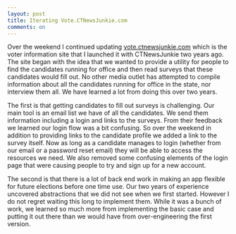 ```yaml
---
layout: post
title: Iterating Vote.CTNewsJunkie.com
comments: on
---
```

Over the weekend I continued updating [vote.ctnewsjunkie.com](https://vote.ctnewsjunkie.com/) which is the voter information site that I launched it with CTNewsJunkie two years ago. The site began with the idea that we wanted to provide a utility for people to find the candidates running for office and then read surveys that these candidates would fill out. No other media outlet has attempted to compile information about all the candidates running for office in the state, nor interview them all. We have learned a lot from doing this over two years.

The first is that getting candidates to fill out surveys is challenging. Our main tool is an email list we have of all the candidates. We send them information including a login and links to the surveys. From their feedback we learned our login flow was a bit confusing. So over the weekend in addition to providing links to the candidate profile we added a link to the survey itself. Now as long as a candidate manages to login (whether from our email or a password reset email) they will be able to access the resources we need. We also removed some confusing elements of the login page that were causing people to try and sign up for a new account. 

The second is that there is a lot of back end work in making an app flexible for future elections before one time use. Our two years of experience uncovered abstractions that we did not see when we first started. However I do not regret waiting this long to implement them. While it was a bunch of work, we learned so much more from implementing the basic case and putting it out there than we would have from over-engineering the first version.